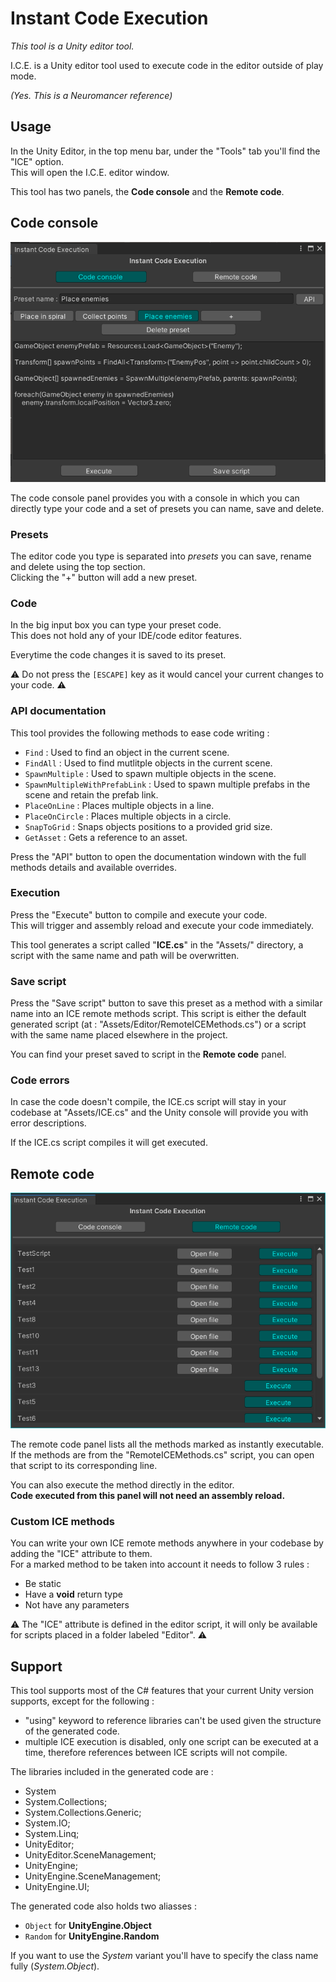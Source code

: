 # **I**nstant **C**ode **E**xecution

_This tool is a Unity editor tool._

I.C.E. is a Unity editor tool used to execute code in the editor outside of play mode.

_(Yes. This is a Neuromancer reference)_

## Usage

In the Unity Editor, in the top menu bar, under the "Tools" tab you'll find the "ICE" option.\
This will open the I.C.E. editor window.

This tool has two panels, the **Code console** and the **Remote code**.

## Code console

![](.Screenshots/Console.png)

The code console panel provides you with a console in which you can directly type your code and a set of presets you can name, save and delete.

### Presets

The editor code you type is separated into _presets_ you can save, rename and delete using the top section.\
Clicking the "+" button will add a new preset.

### Code

In the big input box you can type your preset code.\
This does not hold any of your IDE/code editor features.

Everytime the code changes it is saved to its preset.

⚠️ Do not press the `[ESCAPE]` key as it would cancel your current changes to your code. ⚠️

### API documentation

This tool provides the following methods to ease code writing :

- `Find` : Used to find an object in the current scene.
- `FindAll` : Used to find mutlitple objects in the current scene.
- `SpawnMultiple` : Used to spawn multiple objects in the scene.
- `SpawnMultipleWithPrefabLink` : Used to spawn multiple prefabs in the scene and retain the prefab link.
- `PlaceOnLine` : Places multiple objects in a line.
- `PlaceOnCircle` : Places multiple objects in a circle.
- `SnapToGrid` : Snaps objects positions to a provided grid size.
- `GetAsset` : Gets a reference to an asset.

Press the "API" button to open the documentation windown with the full methods details and available overrides.

### Execution

Press the "Execute" button to compile and execute your code.\
This will trigger and assembly reload and execute your code immediately.

This tool generates a script called "**ICE.cs**" in the "Assets/" directory, a script with the same name and path will be overwritten.

### Save script

Press the "Save script" button to save this preset as a method with a similar name into an ICE remote methods script. This script is either the default generated script (at : "Assets/Editor/RemoteICEMethods.cs") or a script with the same name placed elsewhere in the project.

You can find your preset saved to script in the **Remote code** panel.

### Code errors

In case the code doesn't compile, the ICE.cs script will stay in your codebase at "Assets/ICE.cs" and the Unity console will provide you with error descriptions.

If the ICE.cs script compiles it will get executed.

## Remote code

![](.Screenshots/Remote.png)

The remote code panel lists all the methods marked as instantly executable.\
If the methods are from the "RemoteICEMethods.cs" script, you can open that script to its corresponding line.

You can also execute the method directly in the editor.\
**Code executed from this panel will not need an assembly reload.**

### Custom ICE methods

You can write your own ICE remote methods anywhere in your codebase by adding the "ICE" attribute to them.\
For a marked method to be taken into account it needs to follow 3 rules :
- Be static
- Have a **void** return type
- Not have any parameters

⚠️ The "ICE" attribute is defined in the editor script, it will only be available for scripts placed in a folder labeled "Editor". ⚠️

## Support

This tool supports most of the C# features that your current Unity version supports, except for the following :

- "using" keyword to reference libraries can't be used given the structure of the generated code.
- multiple ICE execution is disabled, only one script can be executed at a time, therefore references between ICE scripts will not compile.

The libraries included in the generated code are :

- System
- System.Collections;
- System.Collections.Generic;
- System.IO;
- System.Linq;
- UnityEditor;
- UnityEditor.SceneManagement;
- UnityEngine;
- UnityEngine.SceneManagement;
- UnityEngine.UI;

The generated code also holds two aliasses :

- `Object` for **UnityEngine.Object**
- `Random` for **UnityEngine.Random**

If you want to use the _System_ variant you'll have to specify the class name fully (_System.Object_).